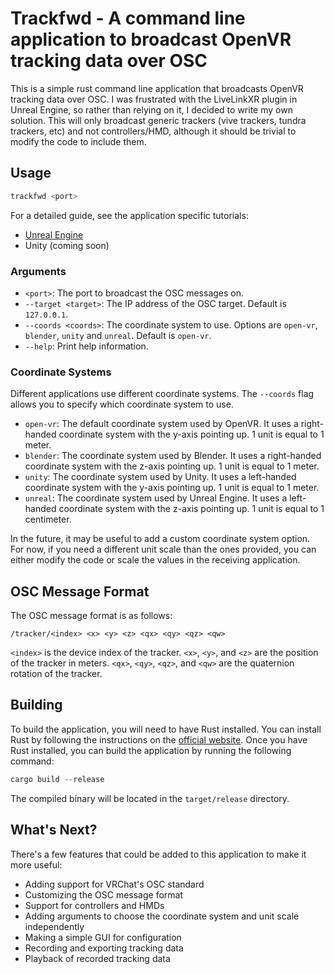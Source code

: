 # Trackfwd - A command line application to broadcast OpenVR tracking data over OSC

This is a simple rust command line application that broadcasts OpenVR tracking data over OSC. I was frustrated with the LiveLinkXR plugin in Unreal Engine, so rather than relying on it, I decided to write my own solution.
This will only broadcast generic trackers (vive trackers, tundra trackers, etc) and not controllers/HMD, although it should be trivial to modify the code to include them.

## Usage

```Powershell
trackfwd <port>
```

For a detailed guide, see the application specific tutorials:

-   [Unreal Engine](tutorials/unreal.md)
-   Unity (coming soon)

### Arguments

-   `<port>`: The port to broadcast the OSC messages on.
-   `--target <target>`: The IP address of the OSC target. Default is `127.0.0.1`.
-   `--coords <coords>`: The coordinate system to use. Options are `open-vr`, `blender`, `unity` and `unreal`. Default is `open-vr`.
-   `--help`: Print help information.

### Coordinate Systems

Different applications use different coordinate systems. The `--coords` flag allows you to specify which coordinate system to use.

-   `open-vr`: The default coordinate system used by OpenVR. It uses a right-handed coordinate system with the y-axis pointing up. 1 unit is equal to 1 meter.
-   `blender`: The coordinate system used by Blender. It uses a right-handed coordinate system with the z-axis pointing up. 1 unit is equal to 1 meter.
-   `unity`: The coordinate system used by Unity. It uses a left-handed coordinate system with the y-axis pointing up. 1 unit is equal to 1 meter.
-   `unreal`: The coordinate system used by Unreal Engine. It uses a left-handed coordinate system with the z-axis pointing up. 1 unit is equal to 1 centimeter.

In the future, it may be useful to add a custom coordinate system option. For now, if you need a different unit scale than the ones provided, you can either modify the code or scale the values in the receiving application.

## OSC Message Format

The OSC message format is as follows:

```
/tracker/<index> <x> <y> <z> <qx> <qy> <qz> <qw>
```

`<index>` is the device index of the tracker. `<x>`, `<y>`, and `<z>` are the position of the tracker in meters. `<qx>`, `<qy>`, `<qz>`, and `<qw>` are the quaternion rotation of the tracker.

## Building

To build the application, you will need to have Rust installed. You can install Rust by following the instructions on the [official website](https://www.rust-lang.org/tools/install). Once you have Rust installed, you can build the application by running the following command:

```Powershell
cargo build --release
```

The compiled binary will be located in the `target/release` directory.

## What's Next?

There's a few features that could be added to this application to make it more useful:

-   Adding support for VRChat's OSC standard
-   Customizing the OSC message format
-   Support for controllers and HMDs
-   Adding arguments to choose the coordinate system and unit scale independently
-   Making a simple GUI for configuration
-   Recording and exporting tracking data
-   Playback of recorded tracking data
